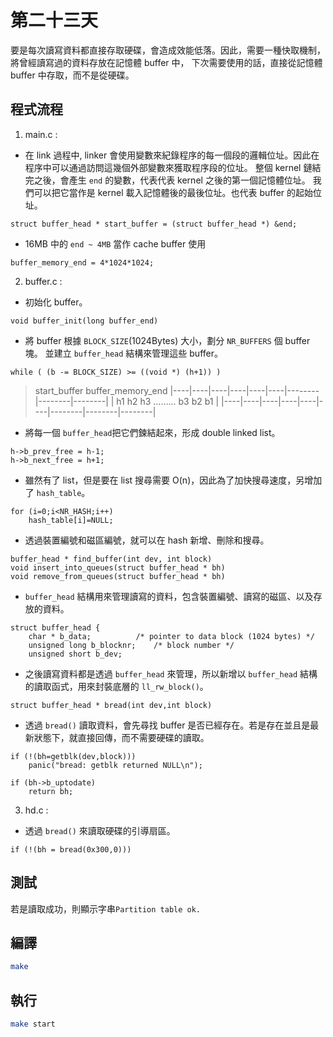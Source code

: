 # 第二十三天

要是每次讀寫資料都直接存取硬碟，會造成效能低落。因此，需要一種快取機制，將曾經讀寫過的資料存放在記憶體 buffer 中，
下次需要使用的話，直接從記憶體 buffer 中存取，而不是從硬碟。

## 程式流程

1. main.c : 

* 在 link 過程中, linker 會使用變數來紀錄程序的每一個段的邏輯位址。因此在程序中可以通過訪問這幾個外部變數來獲取程序段的位址。
整個 kernel 鏈結完之後，會產生 `end` 的變數，代表代表 kernel 之後的第一個記憶體位址。
我們可以把它當作是 kernel 載入記憶體後的最後位址。也代表 buffer 的起始位址。
```
struct buffer_head * start_buffer = (struct buffer_head *) &end;
```

* 16MB 中的 `end ~ 4MB` 當作 cache buffer 使用
```
buffer_memory_end = 4*1024*1024; 
```

2. buffer.c : 

* 初始化 buffer。
```
void buffer_init(long buffer_end)
```

* 將 buffer 根據 `BLOCK_SIZE`(1024Bytes) 大小，劃分 `NR_BUFFERS` 個 buffer 塊。
並建立 `buffer_head` 結構來管理這些 buffer。
```
while ( (b -= BLOCK_SIZE) >= ((void *) (h+1)) ) 
```
>    start_buffer                                                          buffer_memory_end
  	      	|----|----|----|----|----|----|--------|--------|--------|
		| h1   h2   h3    .........       b3        b2      b1   |
		|----|----|----|----|----|----|--------|--------|--------|
  		 
* 將每一個 `buffer_head`把它們鍊結起來，形成 double linked list。
```
h->b_prev_free = h-1;
h->b_next_free = h+1;
```

* 雖然有了 list，但是要在 list 搜尋需要 O(n)，因此為了加快搜尋速度，另增加了 `hash_table`。
```
for (i=0;i<NR_HASH;i++)
	hash_table[i]=NULL;
```

* 透過裝置編號和磁區編號，就可以在 hash 新增、刪除和搜尋。
```
buffer_head * find_buffer(int dev, int block)
void insert_into_queues(struct buffer_head * bh)
void remove_from_queues(struct buffer_head * bh)
```

* `buffer_head` 結構用來管理讀寫的資料，包含裝置編號、讀寫的磁區、以及存放的資料。
```
struct buffer_head {
	char * b_data;			/* pointer to data block (1024 bytes) */
	unsigned long b_blocknr;	/* block number */
	unsigned short b_dev;
```

* 之後讀寫資料都是透過 `buffer_head` 來管理，所以新增以 `buffer_head` 結構的讀取函式，用來封裝底層的 `ll_rw_block()`。
```
struct buffer_head * bread(int dev,int block)
```

* 透過 `bread()` 讀取資料，會先尋找 buffer 是否已經存在。若是存在並且是最新狀態下，就直接回傳，而不需要硬碟的讀取。
```
if (!(bh=getblk(dev,block)))
	panic("bread: getblk returned NULL\n");
	        
if (bh->b_uptodate)
	return bh;
```

3. hd.c : 

* 透過 `bread()` 來讀取硬碟的引導扇區。
```
if (!(bh = bread(0x300,0))) 
```

## 測試

若是讀取成功，則顯示字串`Partition table ok.`

## 編譯
```bash
make
```

## 執行
```bash
make start
```
